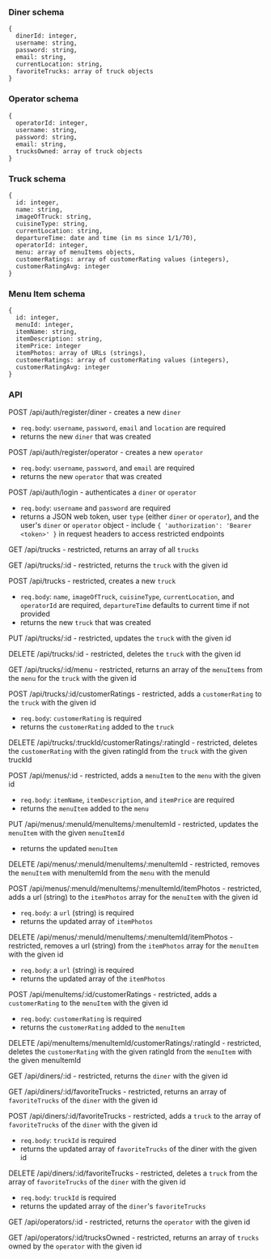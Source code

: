 ### Diner schema

    {
      dinerId: integer,
      username: string,
      password: string,
      email: string,
      currentLocation: string,
      favoriteTrucks: array of truck objects
    }

### Operator schema

    {
      operatorId: integer,
      username: string,
      password: string,
      email: string,
      trucksOwned: array of truck objects
    }

### Truck schema

    {
      id: integer,
      name: string,
      imageOfTruck: string,
      cuisineType: string,
      currentLocation: string,
      departureTime: date and time (in ms since 1/1/70),
      operatorId: integer,
      menu: array of menuItems objects,
      customerRatings: array of customerRating values (integers),
      customerRatingAvg: integer
    }

### Menu Item schema

    {
      id: integer,
      menuId: integer,
      itemName: string,
      itemDescription: string,
      itemPrice: integer
      itemPhotos: array of URLs (strings),
      customerRatings: array of customerRating values (integers),
      customerRatingAvg: integer
    }

### API

POST /api/auth/register/diner - creates a new `diner`

- `req.body`: `username`, `password`, `email` and `location` are required
- returns the new `diner` that was created

POST /api/auth/register/operator - creates a new `operator`

- `req.body`: `username`, `password`, and `email` are required
- returns the new `operator` that was created

POST /api/auth/login - authenticates a `diner` or `operator`

- `req.body`: `username` and `password` are required
- returns a JSON web token, user `type` (either `diner` or `operator`), and the user's `diner` or `operator` object - include `{ 'authorization': 'Bearer <token>' }` in request headers to access restricted endpoints

GET /api/trucks - restricted, returns an array of all `trucks`

GET /api/trucks/:id - restricted, returns the `truck` with the given id

POST /api/trucks - restricted, creates a new `truck`

- `req.body`: `name`, `imageOfTruck`, `cuisineType`, `currentLocation`, and `operatorId` are required, `departureTime` defaults to current time if not provided
- returns the new `truck` that was created

PUT /api/trucks/:id - restricted, updates the `truck` with the given id

DELETE /api/trucks/:id - restricted, deletes the `truck` with the given id

GET /api/trucks/:id/menu - restricted, returns an array of the `menuItems` from the `menu` for the `truck` with the given id

POST /api/trucks/:id/customerRatings - restricted, adds a `customerRating` to the `truck` with the given id

- `req.body`: `customerRating` is required
- returns the `customerRating` added to the `truck`

DELETE /api/trucks/:truckId/customerRatings/:ratingId - restricted, deletes the `customerRating` with the given ratingId from the `truck` with the given truckId

POST /api/menus/:id - restricted, adds a `menuItem` to the `menu` with the given id

- `req.body`: `itemName`, `itemDescription`, and `itemPrice` are required
- returns the `menuItem` added to the `menu`

PUT /api/menus/:menuId/menuItems/:menuItemId - restricted, updates the `menuItem` with the given `menuItemId`

- returns the updated `menuItem`

DELETE /api/menus/:menuId/menuItems/:menuItemId - restricted, removes the `menuItem` with menuItemId from the `menu` with the menuId

POST /api/menus/:menuId/menuItems/:menuItemId/itemPhotos - restricted, adds a url (string) to the `itemPhotos` array for the `menuItem` with the given id

- `req.body`: a `url` (string) is required
- returns the updated array of `itemPhotos`

DELETE /api/menus/:menuId/menuItems/:menuItemId/itemPhotos - restricted, removes a url (string) from the `itemPhotos` array for the `menuItem` with the given id

- `req.body`: a `url` (string) is required
- returns the updated array of the `itemPhotos`

POST /api/menuItems/:id/customerRatings - restricted, adds a `customerRating` to the `menuItem` with the given id

- `req.body`: `customerRating` is required
- returns the `customerRating` added to the `menuItem`

DELETE /api/menuItems/menuItemId/customerRatings/:ratingId - restricted, deletes the `customerRating` with the given ratingId from the `menuItem` with the given menuItemId

GET /api/diners/:id - restricted, returns the `diner` with the given id

GET /api/diners/:id/favoriteTrucks - restricted, returns an array of `favoriteTrucks` of the `diner` with the given id

POST /api/diners/:id/favoriteTrucks - restricted, adds a `truck` to the array of `favoriteTrucks` of the `diner` with the given id

- `req.body`: `truckId` is required
- returns the updated array of `favoriteTrucks` of the diner with the given id

DELETE /api/diners/:id/favoriteTrucks - restricted, deletes a `truck` from the array of `favoriteTrucks` of the `diner` with the given id

- `req.body`: `truckId` is required
- returns the updated array of the `diner`'s `favoriteTrucks`

GET /api/operators/:id - restricted, returns the `operator` with the given id

GET /api/operators/:id/trucksOwned - restricted, returns an array of `trucks` owned by the `operator` with the given id
